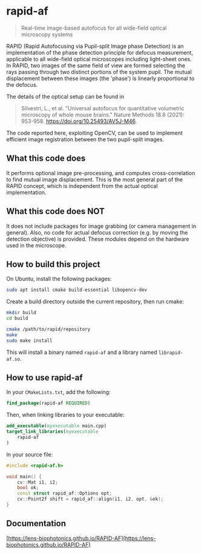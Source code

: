 # rapid-af

> Real-time image-based autofocus for all wide-field optical microscopy systems
>

RAPID (Rapid Autofocusing via Pupil-split Image phase Detection) is an
implementation of the phase detection principle for defocus measurement,
applicable to all wide-field optical microscopes including light-sheet ones. In
RAPID, two images of the same field of view are formed selecting the rays
passing through two distinct portions of the system pupil. The mutual
displacement between these images (the 'phase') is linearly proportional to the
defocus.

The details of the optical setup can be found in
> Silvestri, L., et al. "Universal autofocus for quantitative volumetric
> microscopy of whole mouse brains." Nature Methods 18.8 (2021): 953-958.
> https://doi.org/10.25493/AV5J-M46.

The code reported here, exploiting OpenCV, can be used to implement efficient
image registration between the two pupil-split images.


## What this code does

It performs optional image pre-processing, and computes
cross-correlation to find mutual image displacement. This is the most general
part of the RAPID concept, which is independent from the actual optical
implementation.


## What this code does NOT

It does not include packages for image grabbing (or
camera management in general). Also, no code for actual defocus correction
(e.g. by moving the detection objective) is provided. These modules depend on
the hardware used in the microscope.


## How to build this project

On Ubuntu, install the following packages:
```bash
sudo apt install cmake build-essential libopencv-dev
```

Create a build directory outside the current repository, then run cmake:
```bash
mkdir build
cd build

cmake /path/to/rapid/repository
make
sudo make install
```

This will install a binary named `rapid-af` and a library named
`librapid-af.so`.


## How to use rapid-af

In your `CMakeLists.txt`, add the following:
```cmake
find_package(rapid-af REQUIRED)
```

Then, when linking libraries to your executable:
```cmake
add_executable(myexecutable main.cpp)
target_link_libraries(myexecutable
    rapid-af
)
```

In your source file:
```cpp
#include <rapid-af.h>

void main() {
    cv::Mat i1, i2;
    bool ok;
    const struct rapid_af::Options opt;
    cv::Point2f shift = rapid_af::align(i1, i2, opt, &ok);
}
```


## Documentation
[https://lens-biophotonics.github.io/RAPID-AF](https://lens-biophotonics.github.io/RAPID-AF)
